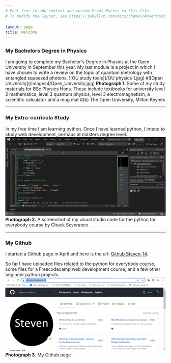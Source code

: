 ```yaml
---
# Feel free to add content and custom Front Matter to this file.
# To modify the layout, see https://jekyllrb.com/docs/themes/#overriding-theme-defaults

layout: page
title: Welcome
---
```

<h3>My Bachelors Degree in Physics</h3>
I am going to complete my Bachelor's Degree in Physics at the Open University in September this year. My last module is a project in which I have chosen to write a review on the topic of quantum metrology with entangled squeezed photons.
![OU study tools](/OU physics 1.jpg)
#![Open University](/images4/Open_University.jpg)
<strong>Photograph 1. </strong> Some of my study materials for BSc Physics Hons. These include textbooks for university level 2 mathematics, level 3 quantum physics, level 3 electromagnetism, a scientific calculator and a mug mat
#(b) The Open University, Milton Keynes
<hr>
<h3>My Extra-curricula Study</h3>

In my free time I am learning python. Once I have learned python, I intend to study web development, perhaps at masters degree level.
![I like programming](/images2/programming.jpg)
<strong>Photograph 2.</strong> A screenshot of my visual studio code for the python for everybody course by Chuck Severance.
<hr>
<h3>My Github</h3>


I started a Github page in April and here is the url: [Github Steven-14](https://github.com/steven-14).

So far I have uploaded files related to the python for everybody course, some files for a Freecodecamp web development course, and a few other beginner python projects.
![I like Github](/images3/githubsteven1.jpg)
<strong>Photograph 3.</strong> My Github page
